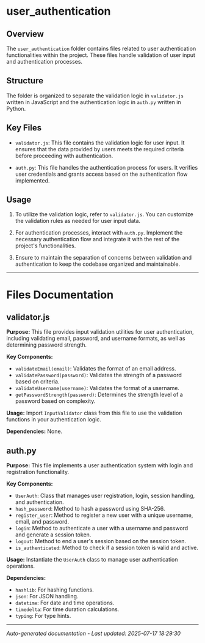 # user_authentication

## Overview
The `user_authentication` folder contains files related to user authentication functionalities within the project. These files handle validation of user input and authentication processes.

## Structure
The folder is organized to separate the validation logic in `validator.js` written in JavaScript and the authentication logic in `auth.py` written in Python.

## Key Files
- `validator.js`: This file contains the validation logic for user input. It ensures that the data provided by users meets the required criteria before proceeding with authentication.
  
- `auth.py`: This file handles the authentication process for users. It verifies user credentials and grants access based on the authentication flow implemented.

## Usage
1. To utilize the validation logic, refer to `validator.js`. You can customize the validation rules as needed for user input data.
   
2. For authentication processes, interact with `auth.py`. Implement the necessary authentication flow and integrate it with the rest of the project's functionalities.

3. Ensure to maintain the separation of concerns between validation and authentication to keep the codebase organized and maintainable.

---

# Files Documentation

## validator.js

**Purpose:** This file provides input validation utilities for user authentication, including validating email, password, and username formats, as well as determining password strength.

**Key Components:**
- `validateEmail(email)`: Validates the format of an email address.
- `validatePassword(password)`: Validates the strength of a password based on criteria.
- `validateUsername(username)`: Validates the format of a username.
- `getPasswordStrength(password)`: Determines the strength level of a password based on complexity.

**Usage:** Import `InputValidator` class from this file to use the validation functions in your authentication logic.

**Dependencies:** None.

## auth.py

**Purpose:** This file implements a user authentication system with login and registration functionality.

**Key Components:**
- `UserAuth`: Class that manages user registration, login, session handling, and authentication.
- `hash_password`: Method to hash a password using SHA-256.
- `register_user`: Method to register a new user with a unique username, email, and password.
- `login`: Method to authenticate a user with a username and password and generate a session token.
- `logout`: Method to end a user's session based on the session token.
- `is_authenticated`: Method to check if a session token is valid and active.

**Usage:** Instantiate the `UserAuth` class to manage user authentication operations.

**Dependencies:**
- `hashlib`: For hashing functions.
- `json`: For JSON handling.
- `datetime`: For date and time operations.
- `timedelta`: For time duration calculations.
- `typing`: For type hints.

---
*Auto-generated documentation - Last updated: 2025-07-17 18:29:30*
